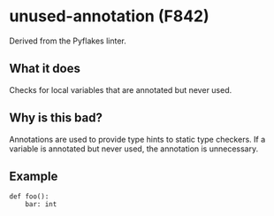 # unused-annotation (F842)
Derived from the Pyflakes linter.
## What it does
Checks for local variables that are annotated but never used.
## Why is this bad?
Annotations are used to provide type hints to static type checkers. If a
variable is annotated but never used, the annotation is unnecessary.
## Example
```
def foo():
    bar: int
```